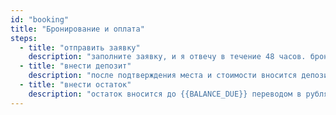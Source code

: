 ```yaml
---
id: "booking"
title: "Бронирование и оплата"
steps:
  - title: "отправить заявку"
    description: "заполните заявку, и я отвечу в течение 48 часов. бронирование открыто до {{BOOKING_DEADLINE}}."
  - title: "внести депозит"
    description: "после подтверждения места и стоимости вносится депозит {{DEPOSIT}} — перевод в рублях по курсу Сбербанка в день платежа или наличными в долларах нового образца."
  - title: "внести остаток"
    description: "остаток вносится до {{BALANCE_DUE}} переводом в рублях по курсу Сбербанка в день платежа или наличными в долларах нового образца."
---
```

